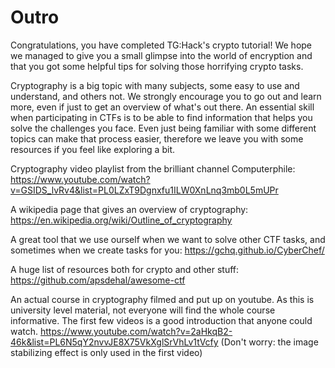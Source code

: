 # Outro

Congratulations, you have completed TG:Hack's crypto tutorial! We hope we
managed to give you a small glimpse into the world of encryption and that you
got some helpful tips for solving those horrifying crypto tasks. 

Cryptography is a big topic with many subjects, some easy to use and
understand, and others not. We strongly encourage you to go out and learn more,
even if just to get an overview of what's out there. An essential skill when
participating in CTFs is to be able to find information that helps you solve
the challenges you face. Even just being familiar with some different topics
can make that process easier, therefore we leave you with some resources if
you feel like exploring a bit.


Cryptography video playlist from the brilliant channel Computerphile:
https://www.youtube.com/watch?v=GSIDS_lvRv4&list=PL0LZxT9Dgnxfu1ILW0XnLnq3mb0L5mUPr

A wikipedia page that gives an overview of cryptography:
https://en.wikipedia.org/wiki/Outline_of_cryptography

A great tool that we use ourself when we want to solve other CTF tasks, and
sometimes when we create tasks for you:
https://gchq.github.io/CyberChef/

A huge list of resources both for crypto and other stuff:
https://github.com/apsdehal/awesome-ctf


An actual course in cryptography filmed and put up on youtube.  As this is
university level material, not everyone will find the whole course informative.
The first few videos is a good introduction that anyone could watch.
https://www.youtube.com/watch?v=2aHkqB2-46k&list=PL6N5qY2nvvJE8X75VkXglSrVhLv1tVcfy
(Don't worry: the image stabilizing effect is only used in the first video)
